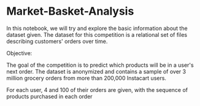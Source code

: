 # Market-Basket-Analysis



In this notebook, we will try and explore the basic information about the dataset given. The dataset for this competition is a relational set of files describing customers' orders over time.

Objective:

The goal of the competition is to predict which products will be in a user's next order. The dataset is anonymized and contains a sample of over 3 million grocery orders from more than 200,000 Instacart users.

For each user, 4 and 100 of their orders are given, with the sequence of products purchased in each order
